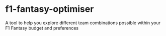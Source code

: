 # f1-fantasy-optimiser
A tool to help you explore different team combinations possible within your F1 Fantasy budget and preferences
